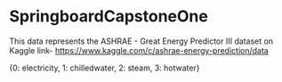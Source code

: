 # SpringboardCapstoneOne

This data represents the ASHRAE - Great Energy Predictor III dataset on Kaggle
link- https://www.kaggle.com/c/ashrae-energy-prediction/data


{0: electricity, 1: chilledwater, 2: steam, 3: hotwater}

